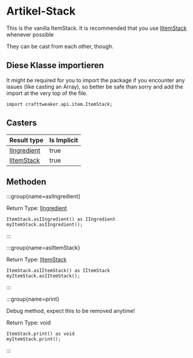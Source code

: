 # Artikel-Stack

This is the vanilla ItemStack. It is recommended that you use [IItemStack](/vanilla/api/items/IItemStack) whenever possible <p> They can be cast from each other, though.

## Diese Klasse importieren

It might be required for you to import the package if you encounter any issues (like casting an Array), so better be safe than sorry and add the import at the very top of the file.
```zenscript
import crafttweaker.api.item.ItemStack;
```


## Casters

| Result type                                   | Is Implicit |
| --------------------------------------------- | ----------- |
| [IIngredient](/vanilla/api/items/IIngredient) | true        |
| [IItemStack](/vanilla/api/items/IItemStack)   | true        |

## Methoden

:::group{name=asIIngredient}

Return Type: [IIngredient](/vanilla/api/items/IIngredient)

```zenscript
ItemStack.asIIngredient() as IIngredient
myItemStack.asIIngredient();
```

:::

:::group{name=asIItemStack}

Return Type: [IItemStack](/vanilla/api/items/IItemStack)

```zenscript
ItemStack.asIItemStack() as IItemStack
myItemStack.asIItemStack();
```

:::

:::group{name=print}

Debug method, expect this to be removed anytime!

Return Type: void

```zenscript
ItemStack.print() as void
myItemStack.print();
```

:::


